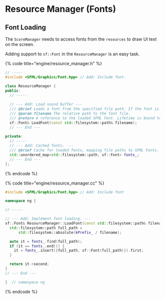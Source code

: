 # Resource Manager (Fonts)

## Font Loading

The `ScoreManager` needs to access fonts from the `resources` to draw UI text on the screen.

Adding support to `sf::Font` in the `ResourceManager` is an easy task.

{% code title="engine/resource_manager.h" %}
```cpp
// -----
#include <SFML/Graphics/Font.hpp> // Add: Include font.

class ResourceManager {
public:
  // -----
  
  // --- Add: Load sound buffer ---
  /// @brief Loads a font from the specified file path. If the font is already loaded, returns the cached instance.
  /// @param filename The relative path to the font file.
  /// @return A reference to the loaded SFML Font. Lifetime is bound to the resource manager instance.
  sf::Font& LoadFont(const std::filesystem::path& filename);
  // --- End --- 
  
private:
  // -----  
  // --- Add: Cached fonts. ---
  /// @brief Cache for loaded fonts, mapping file paths to SFML Fonts.
  std::unordered_map<std::filesystem::path, sf::Font> fonts_;
  // --- End ---
};
```
{% endcode %}

{% code title="engine/resource_manager.cc" %}
```cpp
#include <SFML/Graphics/Font.hpp> // Add: Include font

namespace ng {

// -----

// --- Add: Implement font loading. ---
sf::Font& ResourceManager::LoadFont(const std::filesystem::path& filename) {
  std::filesystem::path full_path =
      std::filesystem::absolute(kPrefix_ / filename);

  auto it = fonts_.find(full_path);
  if (it == fonts_.end()) {
    it = fonts_.insert({full_path, sf::Font(full_path)}).first;
  }

  return it->second;
}
// --- End ---

}  // namespace ng
```
{% endcode %}
